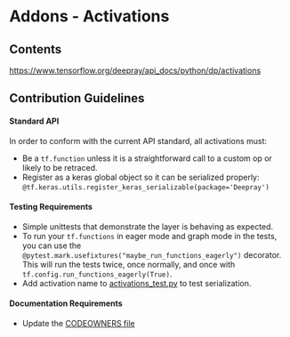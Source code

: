 # Addons - Activations

## Contents
https://www.tensorflow.org/deepray/api_docs/python/dp/activations

## Contribution Guidelines
#### Standard API
In order to conform with the current API standard, all activations
must:
 * Be a `tf.function` unless it is a straightforward call to a custom op or likely to be retraced.
 * Register as a keras global object so it can be serialized properly: `@tf.keras.utils.register_keras_serializable(package='Deepray')`

#### Testing Requirements
 * Simple unittests that demonstrate the layer is behaving as expected.
 * To run your `tf.functions` in eager mode and graph mode in the tests, 
   you can use the `@pytest.mark.usefixtures("maybe_run_functions_eagerly")` 
   decorator. This will run the tests twice, once normally, and once
   with `tf.config.run_functions_eagerly(True)`.
 * Add activation name to [activations_test.py](https://github.com/tensorflow/deepray/tree/master/deepray/activations/tests/activations_test.py) to test serialization.

#### Documentation Requirements
 * Update the [CODEOWNERS file](https://github.com/deepray-AI/deepray/blob/main/.github/CODEOWNERS)

